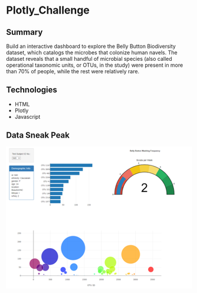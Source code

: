 # Plotly_Challenge

## Summary
Build an interactive dashboard to explore the Belly Button Biodiversity dataset, which catalogs the microbes that colonize human navels.
The dataset reveals that a small handful of microbial species (also called operational taxonomic units, or OTUs, in the study) were present in more than 70% of people, while the rest were relatively rare.

## Technologies
* HTML
* Plotly
* Javascript

## Data Sneak Peak

![Alt text](sample-image1.png)
 
